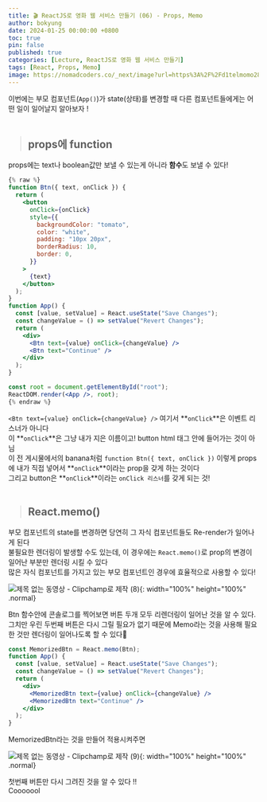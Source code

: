 ```yaml
---
title: 🎬 ReactJS로 영화 웹 서비스 만들기 (06) - Props, Memo
author: bokyung
date: 2024-01-25 00:00:00 +0800
toc: true
pin: false
published: true
categories: [Lecture, ReactJS로 영화 웹 서비스 만들기]
tags: [React, Props, Memo]
image: https://nomadcoders.co/_next/image?url=https%3A%2F%2Fd1telmomo28umc.cloudfront.net%2Fmedia%2Fpublic%2Fthumbnails%2Freact-for-beginners.jpeg&w=1920&q=75
---
```


이번에는 부모 컴포넌트(`App()`)가 state(상태)를 변경할 때 다른 컴포넌트들에게는 어떤 일이 일어날지 알아보자 !<br>
<br>

> ## props에 function

props에는 text나 boolean값만 보낼 수 있는게 아니라 **함수**도 보낼 수 있다!

```jsx
{% raw %}
function Btn({ text, onClick }) {
  return (
    <button
      onClick={onClick}
      style={{
        backgroundColor: "tomato",
        color: "white",
        padding: "10px 20px",
        borderRadius: 10,
        border: 0,
      }}
    >
      {text}
    </button>
  );
}
function App() {
  const [value, setValue] = React.useState("Save Changes");
  const changeValue = () => setValue("Revert Changes");
  return (
    <div>
      <Btn text={value} onClick={changeValue} />
      <Btn text="Continue" />
    </div>
  );
}

const root = document.getElementById("root");
ReactDOM.render(<App />, root);
{% endraw %}
```

`<Btn text={value} onClick={changeValue} />` 여기서 **`onClick`**은 이벤트 리스너가 아니다<br>
이 **`onClick`**은 그냥 내가 지은 이름이고! button html 태그 안에 들어가는 것이 아님<br>
이 전 게시물에서의 banana처럼 `function Btn({ text, onClick })` 이렇게 props에 내가 직접 넣어서 **`onClick`**이라는 prop을 갖게 하는 것이다<br>
그리고 button은 **`onClick`**이라는 `onClick 리스너`를 갖게 되는 것!
<br>
<br>

> ## React.memo()

부모 컴포넌트의 state를 변경하면 당연히 그 자식 컴포넌트들도 Re-render가 일어나게 된다<br>
불필요한 렌더링이 발생할 수도 있는데, 이 경우에는 `React.memo()`로 prop의 변경이 일어난 부분만 렌더링 시킬 수 있다<br>
많은 자식 컴포넌트를 가지고 있는 부모 컴포넌트인 경우에 효율적으로 사용할 수 있다!

![제목 없는 동영상 - Clipchamp로 제작 (8)](https://github.com/bokyung39/intro-me/assets/72790694/961c2d10-77a4-4cba-98f6-3ee78533d325){: width="100%" height="100%" .normal}

Btn 함수안에 콘솔로그를 찍어보면 버튼 두개 모두 리렌더링이 일어난 것을 알 수 있다.<br>
그치만 우린 두번째 버튼은 다시 그릴 필요가 없기 때문에 Memo라는 것을 사용해 필요한 것만 렌더링이 일어나도록 할 수 있다🤩<br>

```jsx
const MemorizedBtn = React.memo(Btn);
function App() {
  const [value, setValue] = React.useState("Save Changes");
  const changeValue = () => setValue("Revert Changes");
  return (
    <div>
      <MemorizedBtn text={value} onClick={changeValue} />
      <MemorizedBtn text="Continue" />
    </div>
  );
}
```

MemorizedBtn라는 것을 만들어 적용시켜주면

![제목 없는 동영상 - Clipchamp로 제작 (9)](https://github.com/bokyung39/intro-me/assets/72790694/951d75db-3a40-46da-bb39-3d52100b52bb){: width="100%" height="100%" .normal}

첫번째 버튼만 다시 그려진 것을 알 수 있다 !! <br>
Cooooool
